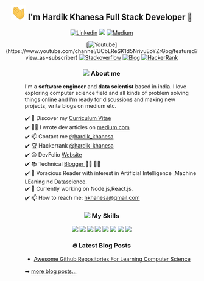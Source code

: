 <h2 align='center'><img src="https://github.com/Hardikkhanesa/Hardikkhanesa/blob/master/assets/wave.gif" width="40px"> I'm Hardik Khanesa Full Stack Developer 🐍</h2>

<div align='center'>

[![Linkedin](https://img.shields.io/badge/linkedin-%230077B5.svg?&style=for-the-badge&logo=linkedin&logoColor=white)](https://www.linkedin.com/in/hardik-khanesa/)
<a href="https://twitter.com/hardik_khanesa"><img src="https://img.shields.io/badge/twitter-%231DA1F2.svg?&style=for-the-badge&logo=twitter&logoColor=white" /></a> 
[![Medium](https://img.shields.io/badge/medium-%2312100E.svg?&style=for-the-badge&logo=medium&logoColor=white)](https://medium.com/@hardikkhanesa)
<!-- [![HackerNoon](https://img.shields.io/badge/Hacker%20Noon-%23239120.svg?&style=for-the-badge&logo=hackernoon&logoColor=white)](https://hackernoon.com/u/) -->
[![Youtube](https://img.shields.io/badge/youtube-%23FF0000.svg?&style=for-the-badge&logo=youtube&logoColor=white")](https://www.youtube.com/channel/UCbLReSK1d5NrivuEoYZrGbg/featured?view_as=subscriber)
[![Stackoverflow](https://img.shields.io/badge/Stack%20Overflow-%23FF5722.svg?&style=for-the-badge&logo=stackoverflow&logoColor=white)](https://stackoverflow.com/users/7575246/hardik-khanesa)
[![Blog](https://img.shields.io/badge/Blog-Personal%20blog-blue)](http://hardikkhanesa.me/blog)
[![HackerRank](https://img.shields.io/badge/HackerRank-%23239120.svg?&style=for-the-badge&logo=hackerrank&logoColor=white)](https://www.hackerrank.com/hardik_khanesa?hr_r=1)

</div>


<h3 align='center'><img src="https://media.giphy.com/media/VgCDAzcKvsR6OM0uWg/giphy.gif" width="50" draggable="false" >  About me 
</h3>

<div style='padding-left: 50px'>


I'm a __software engineer__ and __data scientist__ based in india. I love exploring computer science field and all kinds of problem solving things online and I'm ready for discussions and making new projects, write blogs on medium etc.

<!--* 💼 Currently working at [Seald](https://www.seald.io) <br/>-->
✔️ 🔖 Discover my [Curriculum Vitae](https://www.slideshare.net/Hardikkhanesa/hardik-khanesa-resume20052020/Hardikkhanesa/hardik-khanesa-resume20052020)<br/>
✔️  ✍🏻 I wrote dev articles on [medium.com](https://medium.com/@hardikkhanesa)<br/>
✔️ 📫 Contact me [@hardik_khanesa](https://twitter.com/hardik_khanesa)<br/>
✔️ 🏆 Hackerrank [@hardik_khanesa](https://www.hackerrank.com/hardik_khanesa)<br/>
✔️  😍 DevFolio [Website](https://hardikkhanesa.github.io/#/)<br/>
✔️ 📚 Technical <a href="http://hardikkhanesa.github.io/blog"> Blogger </a> 👨‍💻 👨‍🎓   <br/>
✔️ 🤖 Voracious Reader with interest in Artificial Intelligence ,Machine LEaning nd Datascience.   <br/>
✔️ 🔭 Currently working on Node.js,React.js.<br/>
✔️ 📫 How to reach me:  hkhanesa@gmail.com   <br/>

</div>


<div align='center'>

<!-- My Skills -->
<h3> <img src="https://media.giphy.com/media/WUlplcMpOCEmTGBtBW/giphy.gif" width="50"> My Skills </h3>     

<img src="https://img.shields.io/badge/python-%233776AB.svg?&style=flat-square&logo=python&logoColor=white" width=80px/>
<img src="https://img.shields.io/badge/javascript%20-%23323330.svg?&style=for-the-badge&logo=javascript&logoColor=%23F7DF1E" width= 110px/>
<img src="https://img.shields.io/badge/bootstrap%20-%23563D7C.svg?&style=for-the-badge&logo=bootstrap&logoColor=white" width=100px/>
<img src="https://img.shields.io/badge/postgresql-%2300f.svg?&style=for-the-badge&logo=postgresql&logoColor=white" width=110px/>
<img src="https://img.shields.io/badge/html5%20-%23E34F26.svg?&style=for-the-badge&logo=html5&logoColor=white" width=80px/>
<img src="https://img.shields.io/badge/css3%20-%231572B6.svg?&style=for-the-badge&logo=css3&logoColor=white" width=70px/>
<img src="https://img.shields.io/badge/node.js%20-%2343853D.svg?&style=for-the-badge&logo=node.js&logoColor=white" width=90px>
<img src="https://img.shields.io/badge/React.js%20-%231572B6.svg?&style=for-the-badge&logo=react.js&logoColor=red" width=80px>

</div> 


<div align='center'>

### 🔥 Latest Blog Posts

</div>

<div style="padding-left: 50px">

<!-- BLOG-POST-LIST:START -->
- [Awesome Github Repositories For Learning Computer Science](https://dev.to/hardik_khanesa/awesome-github-repositories-for-learning-computer-science-jl3)
<!-- BLOG-POST-LIST:END -->

➡️ [more blog posts...](http://hardikkhanesa.github.io/blog/)

</div>
<div>
  <div class='row'>
    <div class='col-sm-12>
                
          <div class='row'>
              <div class='col-sm-4'>
                    <div>

                    ### 😎 Github Stats 


                    ![Hardik khanesa's github stats](https://github-readme-stats.vercel.app/api?username=Hardikkhanesa&count_private=true&show_icons=true&theme=graywhite&line_height=27)

                    </div>
              
              </div>
               <div class='col-sm-4'>
                <div>

                ### 😎 Top Languages 


                [![Top Langs](https://github-readme-stats.vercel.app/api/top-langs/?username=Hardikkhanesa&langs_count=8)](https://github.com/Hardikkhanesa/github-readme-stats)

                </div>
                 </div>

                </div>
                <div>
                <a href="https://sourcerer.io/hardikkhanesa"><img src="https://avatars0.githubusercontent.com/u/26074662?v=4" height="50px" width="50px" alt=""/></a>
                </div>
                <div>
                <br/>
                <a href="https://sourcerer.io/hardikkhanesa"><img src="https://img.shields.io/badge/JavaScript-63%20commits-orange.svg" alt=""></a>
                <a href="https://sourcerer.io/hardikkhanesa"><img src="https://img.shields.io/badge/Python-48%20commits-orange.svg" alt=""></a>
                <a href="https://sourcerer.io/hardikkhanesa"><img src="https://img.shields.io/badge/Java-12%20commits-orange.svg" alt=""></a>
                <a href="https://sourcerer.io/hardikkhanesa"><img src="https://img.shields.io/badge/CSS-70%20commits-orange.svg" alt=""></a>
                <a href="https://sourcerer.io/hardikkhanesa"><img src="https://img.shields.io/badge/HTML-122%20commits-orange.svg" alt=""></a>
                </div>


                <div align='right'>
                <a href="https://app.daily.dev/hk"><img src="https://api.daily.dev/devcards/51ab1021d3a44cae95e1f9f51b030766.png?r=hsh" width="400" alt="Hardik Khanesa's Dev Card"/></a>
                  </div>
        </div>
    </div>
</div>
<!--![Visitors](https://visitor-badge.glitch.me/badge?page_id=Hardikkhanesa.Hardikkhanesa)-->
<!-- I have used https://hits.dwyl.com/ for hits-->
<!-- [![HitCount](http://hits.dwyl.com/Hardikkhanesa/Hardikkhanesa.svg)](http://hits.dwyl.com/Hardikkhanesa/Hardikkhanesa) -->
<!-- Visit Count

![Visitor Count](https://profile-counter.glitch.me/Hardikkhanesa/count.svg) -->
